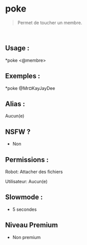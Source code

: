 # poke

> Permet de toucher un membre.

<br>

## Usage :

*poke <@membre>

## Exemples :

*poke @Mr¤KayJayDee

## Alias :

Aucun(e)

## NSFW ?

- Non

## Permissions :

Robot: Attacher des fichiers
<br>

Utilisateur: Aucun(e)

## Slowmode :

- 5 secondes

## Niveau Premium

- Non premium